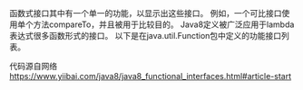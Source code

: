 函数式接口其中有一个单一的功能，以显示出这些接口。
例如，一个可比接口使用单个方法compareTo，并且被用于比较目的。
Java8定义被广泛应用于lambda表达式很多函数形式的接口。
以下是在java.util.Function包中定义的功能接口列表。

代码源自网络
https://www.yiibai.com/java8/java8_functional_interfaces.html#article-start
